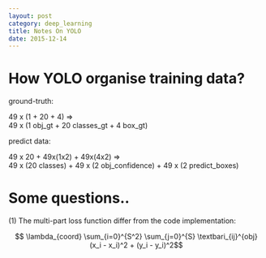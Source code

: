 ```yaml
---
layout: post
category: deep_learning
title: Notes On YOLO
date: 2015-12-14
---
```


# How YOLO organise training data?

ground-truth:

49 x (1 + 20 + 4) =>  <br />
  49 x (1 obj_gt + 20 classes_gt + 4 box_gt)

predict data:

49 x 20 + 49x(1x2) + 49x(4x2) =>  <br /> 
  49 x (20 classes) + 49 x (2 obj_confidence) + 49 x (2 predict_boxes)
  
# Some questions..

(1) The multi-part loss function differ from the code implementation:

$$ \lambda_{coord} \sum_{i=0}^{S^2} \sum_{j=0}^{S} \textbari_{ij}^{obj} (x_i - x_i)^2 + (y_i - y_i)^2$$